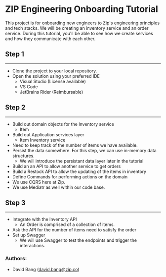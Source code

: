 # ZIP Engineering Onboarding Tutorial

This project is for onboarding new engineers to Zip's engineering principles and tech stacks. We will be creating an inventory service and an order service. During this tutorial, you'll be able to see how we create services and how they communicate with each other.

## Step 1
---
* Clone the project to your local repository.
* Open the solution using your preferred IDE
    * Visual Studio (License available)
    * VS Code
    * JetBrains Rider (Reimbursable)

## Step 2
---
* Build out domain objects for the Inventory service
    * Item
* Build out Application services layer
    * Item Inventory service 
* Need to keep track of the number of items we have available.
* Persist the data somewhere. For this step, we can use in-memory data structures.
    * We will introduce the persistant data layer later in the tutorial
* Build an an API to allow another service to get orders
* Build a Restock API to allow the updating of the items in inventory
* Define Commands for performing actions on the domain
* We use CQRS here at Zip.
* We use Mediatr as well within our code base.

## Step 3
---
* Integrate with the Inventory API
    * An Order is comprised of a collection of items.
* Ask the API for the number of items need to satisfy the order
* Set up Swagger
    * We will use Swagger to test the endpoints and trigger the interactions.


### Authors: 
* David Bang (david.bang@zip.co)
